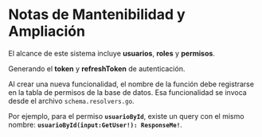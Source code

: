 # Notas de Mantenibilidad y Ampliación

El alcance de este sistema incluye **usuarios**, **roles** y **permisos**.

Generando el **token** y **refreshToken** de autenticación.

Al crear una nueva funcionalidad, el nombre de la función debe registrarse en la tabla de permisos de la base de datos. Esa funcionalidad se invoca desde el archivo `schema.resolvers.go`.

Por ejemplo, para el permiso **`usuarioById`**, existe un query con el mismo nombre: **`usuarioById(input:GetUser!): ResponseMe!`**.
